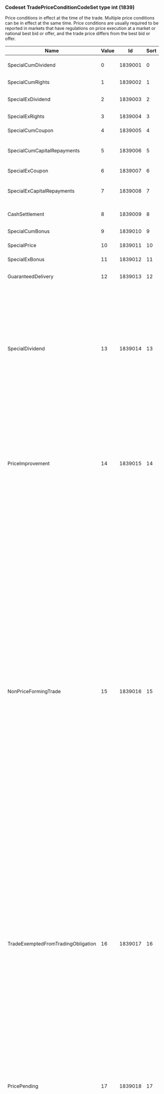 ### Codeset TradePriceConditionCodeSet type int (1839)

Price conditions in effect at the time of the trade. Multiple price conditions can be in effect at the same time. Price conditions are usually required to be reported in markets that have regulations on price execution at a market or national best bid or offer, and the trade price differs from the best bid or offer.

| Name                               | Value | Id      | Sort | Synopsis                               | Elaboration                                                                                                                               |
|------------------------------------|-------|---------|------|----------------------------------------|-------------------------------------------------------------------------------------------------------------------------------|
| SpecialCumDividend                 | 0     | 1839001 | 0    | Special cum dividend (CD)              |                                                                                                                                |
| SpecialCumRights                   | 1     | 1839002 | 1    | Special cum rights (CR)                |                                                                                                                                |
| SpecialExDividend                  | 2     | 1839003 | 2    | Special ex dividend (XD)               |                                                                                                                                |
| SpecialExRights                    | 3     | 1839004 | 3    | Special ex rights (XR)                 |                                                                                                                                |
| SpecialCumCoupon                   | 4     | 1839005 | 4    | Special cum coupon (CC)                |                                                                                                                                |
| SpecialCumCapitalRepayments        | 5     | 1839006 | 5    | Special cum capital repayments (CP)    |                                                                                                                                |
| SpecialExCoupon                    | 6     | 1839007 | 6    | Special ex coupon (XC)                 |                                                                                                                                |
| SpecialExCapitalRepayments         | 7     | 1839008 | 7    | Special ex capital repayments (XP)     |                                                                                                                                |
| CashSettlement                     | 8     | 1839009 | 8    | Cash settlement (CS)                   |                                                                                                                                |
| SpecialCumBonus                    | 9     | 1839010 | 9    | Special cum bonus (CB)                 |                                                                                                                                |
| SpecialPrice                       | 10    | 1839011 | 10   | Special price (SP)                     | Usually net or all-in price.                                                                                                                               |
| SpecialExBonus                     | 11    | 1839012 | 11   | Special ex bonus (XB)                  |                                                                                                                                |
| GuaranteedDelivery                 | 12    | 1839013 | 12   | Guaranteed delivery (GD)               |                                                                                                                                |
| SpecialDividend                    | 13    | 1839014 | 13   | Special dividend                       | Deviation from regular ex/cum treatment (without further specification) leading to price modification. To be used only if it is not clear whether it is a special cum or special ex dividend. For ESMA RTS 1, this is the "SDIV" flag.                                                                                                                               |
| PriceImprovement                   | 14    | 1839015 | 14   | Price improvement                      | The price is better than a reference price. For example, this may be due to an offer by a systematic internaliser to always quote better prices than a public reference price. For ESMA RTS 1, this is the "RPRI" flag.                                                                                                                               |
| NonPriceFormingTrade               | 15    | 1839016 | 15   | Non-price forming trade                | In the context of MiFID II, these are transactions which are exempted from the trading obligation (i.e. permitted to be transacted as an OTC transaction) and are deemed not to be contributing to the price discovery process. However, these transactions are not exempted from post trade transparency reporting and are required to be published by MiFID venues and "approved publication arrangement" (APAs) for market transparency purposes. The price from exempted transactions should be disregarded for the purposes of price discovery. For ESMA RTS 1 and RTS 2, this is the "NPFT" flag. |
| TradeExemptedFromTradingObligation | 16    | 1839017 | 16   | Trade exempted from trading obligation | Per MiFIR Article 23, these types of trades are not exempted from post-trade transparency if reported to a trading venue under MiFID II and deemed "on exchange", however, they are ignored for price formation despite published by venue. For ESMA RTS 1, this is the "TNCP" flag.                                                                                                                               |
| PricePending                       | 17    | 1839018 | 17   | Price or strike price is pending       | In the context of ESMA RTS 2, Annex II, Table 1 "Price", and RTS 22 Table 2 fields 33 "Price" and 51 "Strike price", this is ESMA's "PNDG" value. Used to indicate the transaction is pending a price or strike price at the time it was reported.                                                                                                                               |
| PriceNotApplicable                 | 18    | 1839019 | 18   | Price is not applicable                | In the context of ESMA RTS 2, Annex II, Table 1, Price and RTS 22, Annex I, Table 2, Field 33, this is to flag that the price is "not applicable" for the transaction at the time it was reported. This is ESMA's "NOAP" value in RTS 22.                                                                                                                               |

